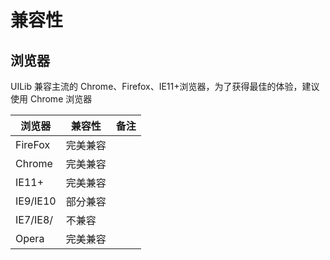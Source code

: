 # 兼容性

## 浏览器

UILib 兼容主流的 Chrome、Firefox、IE11+浏览器，为了获得最佳的体验，建议使用 Chrome 浏览器

| 浏览器   | 兼容性   | 备注 |
| -------- | -------- | ---- |
| FireFox  | 完美兼容 |      |
| Chrome   | 完美兼容 |      |
| IE11+    | 完美兼容 |      |
| IE9/IE10 | 部分兼容 |      |
| IE7/IE8/ | 不兼容   |      |
| Opera    | 完美兼容 |      |
